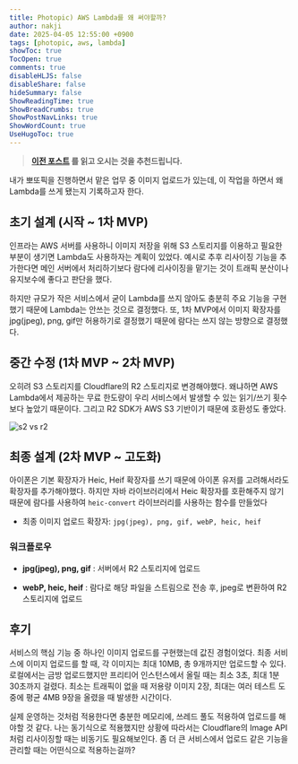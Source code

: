 ```yaml
---
title: Photopic) AWS Lambda를 왜 써야할까?
author: nakji
date: 2025-04-05 12:55:00 +0900
tags: [photopic, aws, lambda]
showToc: true
TocOpen: true
comments: true
disableHLJS: false
disableShare: false
hideSummary: false
ShowReadingTime: true
ShowBreadCrumbs: true
ShowPostNavLinks: true
ShowWordCount: true
UseHugoToc: true
---
```

> **[이전 포스트](/posts/2025/photopic) 를 읽고 오시는 것을 추천드립니다.**

내가 뽀또픽을 진행하면서 맡은 업무 중 이미지 업로드가 있는데, 이 작업을 하면서 왜 Lambda를 쓰게 됐는지 기록하고자 한다. 

## **초기 설계 (시작 ~ 1차 MVP)**
인프라는 AWS 서버를 사용하니 이미지 저장을 위해 S3 스토리지를 이용하고 필요한 부분이 생기면 Lambda도 사용하자는 계획이 있었다. 예시로 추후 리사이징 기능을 추가한다면 메인 서버에서 처리하기보다 람다에 리사이징을 맡기는 것이 트래픽 분산이나 유지보수에 좋다고 판단을 했다.

하지만 규모가 작은 서비스에서 굳이 Lambda를 쓰지 않아도 충분히 주요 기능을 구현했기 때문에 Lambda는 안쓰는 것으로 결정했다. 또, 1차 MVP에서 이미지 확장자를 jpg(jpeg), png, gif만 허용하기로 결정했기 때문에 람다는 쓰지 않는 방향으로 결정했다.

## **중간 수정 (1차 MVP ~ 2차 MVP)**
오히려 S3 스토리지를 Cloudflare의 R2 스토리지로 변경해야했다. 왜냐하면 AWS Lambda에서 제공하는 무료 한도량이 우리 서비스에서 발생할 수 있는 읽기/쓰기 횟수보다 높았기 때문이다. 그리고 R2 SDK가 AWS S3 기반이기 때문에 호환성도 좋았다.

![s2 vs r2](https://yuuuuuuyu.github.io/images/2025/photopic-aws-lambda.png)

## **최종 설계 (2차 MVP ~ 고도화)**
아이폰은 기본 확장자가 Heic, Heif 확장자를 쓰기 때문에 아이폰 유저를 고려해서라도 확장자를 추가해야했다. 하지만 자바 라이브러리에서 Heic 확장자를 호환해주지 않기 때문에 람다를 사용하여 `heic-convert` 라이브러리를 사용하는 함수를 만들었다

- 최종 이미지 업로드 확장자: `jpg(jpeg), png, gif, webP, heic, heif`

### **워크플로우**
- **jpg(jpeg), png, gif**
: 서버에서 R2 스토리지에 업로드

- **webP, heic, heif**
: 람다로 해당 파일을 스트림으로 전송 후, jpeg로 변환하여 R2 스토리지에 업로드

## **후기**
서비스의 핵심 기능 중 하나인 이미지 업로드를 구현했는데 값진 경험이었다. 최종 서비스에 이미지 업로드를 할 때, 각 이미지는 최대 10MB, 총 9개까지만 업로드할 수 있다. 로컬에서는 금방 업로드했지만 프리티어 인스턴스에서 올릴 때는 최소 3초, 최대 1분 30초까지 걸렸다. 최소는 트래픽이 없을 때 저용량 이미지 2장, 최대는 여러 테스트 도중에 평균 4MB 9장을 올렸을 때 발생한 시간이다.

실제 운영하는 것처럼 적용한다면 충분한 메모리에, 쓰레드 풀도 적용하여 업로드를 해야할 것 같다. 나는 동기식으로 적용했지만 상황에 따라서는 Cloudflare의 Image API처럼 리사이징할 때는 비동기도 필요해보인다. 좀 더 큰 서비스에서 업로드 같은 기능을 관리할 때는 어떤식으로 적용하는걸까?